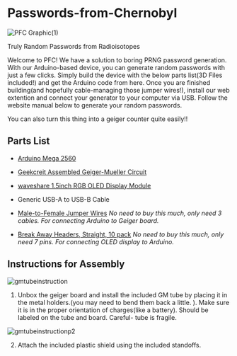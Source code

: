 # Passwords-from-Chernobyl



![PFC Graphic(1)](https://user-images.githubusercontent.com/110936578/187055151-b25f3611-3a54-49df-86e3-8f2b5db705db.png)











Truly Random Passwords from Radioisotopes

Welcome to PFC! We have a solution to boring PRNG password generation. With our Arduino-based device, you can generate random passwords with just a few clicks. Simply build the device with the below parts list(3D Files included!) and get the Arduino code from here. Once you are finished building(and hopefully cable-managing those jumper wires!), install our web extention and connect your generator to your computer via USB. Follow the website manual below to generate your random passwords. 

You can also turn this thing into a geiger counter quite easily!!


## Parts List

* [Arduino Mega 2560](https://www.microcenter.com/product/486545/inland-mega-2560-mainboard-arduino-compatible)
* [Geekcreit Assembled Geiger-Mueller Circuit](https://usa.banggood.com/Geekcreit-Assembled-Geiger-Counter-Module-Miller-Tube-GM-Tube-Nuclear-Radiation-Geekcreit-for-Arduino-products-that-work-with-official-Arduino-boards-p-1136883.html?cur_warehouse=CN&rmmds=search) 

* [waveshare 1.5inch RGB OLED Display Module](https://www.amazon.com/waveshare-1-5inch-RGB-OLED-Module/dp/B07DBXMFSN/ref=sr_1_1_sspa?crid=1F0T07SKPBZKP&keywords=waveshare+1.5+inch+rgb+oled&qid=1661658070&sprefix=waveshare+1.5+inch+rgb+oled%2Caps%2C113&sr=8-1-spons&psc=1&smid=A2SA28G0M1VPHD&spLa=ZW5jcnlwdGVkUXVhbGlmaWVyPUEzSExJS1RIMFFVVEFXJmVuY3J5cHRlZElkPUEwNTQ5NTE0M05TTDZCOFlEOVQ1SyZlbmNyeXB0ZWRBZElkPUEwMjg5Mzg4QUhEVkpJTldTMjNaJndpZGdldE5hbWU9c3BfYXRmJmFjdGlvbj1jbGlja1JlZGlyZWN0JmRvTm90TG9nQ2xpY2s9dHJ1ZQ==)
* Generic USB-A to USB-B Cable
* [Male-to-Female Jumper Wires](https://www.amazon.com/ZYAMY-120PCS-Connector-Multicolor-Breadboard/dp/B0742RS6YL/ref=sr_1_4?crid=WE2LDMGJ7HDB&keywords=arduino+jumper+wires+5cm&qid=1661658905&sprefix=arduino+jumper+wires+5cm%2Caps%2C81&sr=8-4) _No need to buy this much, only need 3 cables. For connecting Arduino to Geiger board._
* [Break Away Headers, Straight, 10 pack](https://www.microcenter.com/product/427701/break-away-headers,-straight,-10-pack) _No need to buy this much, only need 7 pins. For connecting OLED display to Arduino._

## Instructions for Assembly

![gmtubeinstruction](https://user-images.githubusercontent.com/110936578/187056831-1e299ee1-b470-4fbd-bc64-a0f15b654007.JPG)


1. Unbox the geiger board and install the included GM tube by placing it in the metal holders.(you may need to bend them back a little. ). Make sure it is in the proper orientation of charges(like a battery). Should be labeled on the tube and board. Careful- tube is fragile.



![gmtubeinstructionp2](https://user-images.githubusercontent.com/110936578/187056915-85ee2913-80c1-4b68-8339-2c4294abbc83.JPG)




2. Attach the included plastic shield using the included standoffs.


